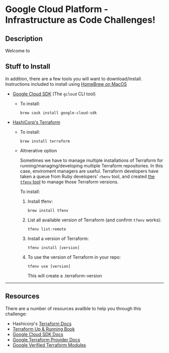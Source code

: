 # Google Cloud Platform - Infrastructure as Code Challenges!

## Description
Welcome to 

## Stuff to Install
In addition, there are a few tools you will want to download/install. Instructions included to install using [HomeBrew on MacOS](https://brew.sh)
- [Google Cloud SDK](https://cloud.google.com/sdk) (The `gcloud` CLI tool)
  - To install:
    ```
    brew cask install google-cloud-sdk
    ```

- [HashiCorp's Terraform](https://www.hashicorp.com/products/terraform)
  - To install:
    ```
    brew install terraform
    ```
  
  - Altnerative option
  
    Sometimes we have to manage multiple installations of Terraform for running/managing/developing multiple Terraform repositories.  In this case, enviroment managers are useful. Terraform developers have taken a queue from Ruby developers' `rbenv` tool, and created [the `tfenv` tool](https://github.com/tfutils/tfenv) to manage those Terraform versions.  

    To install: 
    1) Install tfenv: 
        ```
        brew install tfenv
        ```
    1) List all available version of Terraform (and confirm `tfenv` works): 
        ```
        tfenv list-remote
        ```
    1) Install a version of Terraform:
        ```
        tfenv install [version]
        ```
    1) To use the version of Terraform in your repo:
        ```
        tfenv use [version]
        ```
        This will create a .terraform-version
---

## Resources

There are a number of resources availble to help you through this challenge:

- Hashicorp's [Terraform Docs](https://www.terraform.io/docs/index.html)
- [Terraform Up & Running Book](https://www.terraformupandrunning.com)
- [Google Cloud SDK Docs](https://cloud.google.com/sdk#documentation)
- [Google Terraform Provider Docs](https://www.terraform.io/docs/providers/google/index.html)
- [Google Verified Terraform Modules](https://registry.terraform.io/browse/modules?provider=google&verified=true)